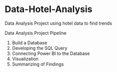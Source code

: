 # Data-Hotel-Analysis
Data Analysis Project using hotel data to find trends

Data Analysis Project Pipeline
1. Build a Database
2. Developing the SQL Query
3. Connecting Power BI to the Database
4. Visualization
5. Summarizing of Findings

